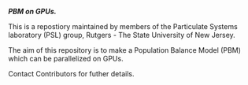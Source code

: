 ***PBM on GPUs.***

This is a repostiory maintained by members of the Particulate Systems laboratory (PSL) group, Rutgers - The State University of New Jersey.

The aim of this repository is to make a Population Balance Model (PBM) which can be parallelized on GPUs.

Contact Contributors for futher details.


